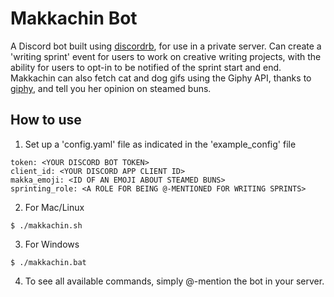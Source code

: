 # Makkachin Bot
A Discord bot built using [discordrb](https://github.com/meew0/discordrb), for use in a private server. Can create a 'writing sprint' event for users to work on creative writing projects, with the ability for users to opt-in to be notified of the sprint start and end. Makkachin can also fetch cat and dog gifs using the Giphy API, thanks to [giphy](https://github.com/sebasoga/giphy), and tell you her opinion on steamed buns.

## How to use

1. Set up a 'config.yaml' file as indicated in the 'example_config' file
```
token: <YOUR DISCORD BOT TOKEN>
client_id: <YOUR DISCORD APP CLIENT ID>
makka_emoji: <ID OF AN EMOJI ABOUT STEAMED BUNS>
sprinting_role: <A ROLE FOR BEING @-MENTIONED FOR WRITING SPRINTS>
```

2. For Mac/Linux
```
$ ./makkachin.sh
```

3. For Windows
```
$ ./makkachin.bat
```

4. To see all available commands, simply @-mention the bot in your server.
